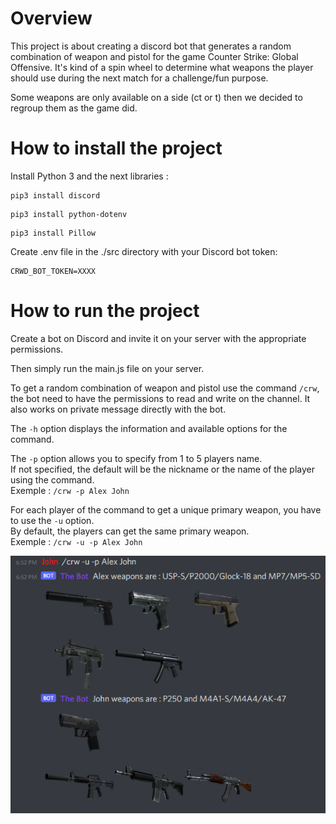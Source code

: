 # Overview
This project is about creating a discord bot that generates a random combination of weapon and pistol for the game Counter Strike: Global Offensive.
It's kind of a spin wheel to determine what weapons the player should use during the next match for a challenge/fun purpose.


Some weapons are only available on a side (ct or t) then we decided to regroup them as the game did.

# How to install the project 
Install Python 3 and the next libraries :
```
pip3 install discord
```
```
pip3 install python-dotenv
```
```
pip3 install Pillow
```

Create .env file in the ./src directory with your Discord bot token:
```
CRWD_BOT_TOKEN=XXXX
```
# How to run the project
Create a bot on Discord and invite it on your server with the appropriate permissions.

Then simply run the main.js file on your server.

To get a random combination of weapon and pistol use the command `/crw`, the bot need to have the permissions to read and write on the channel.
It also works on private message directly with the bot.

The `-h` option displays the information and available options for the command.

The `-p` option allows you to specify from 1 to 5 players name.
<br>If not specified, the default will be the nickname or the name of the player using the command. 
<br>Exemple : `/crw -p Alex John`

For each player of the command to get a unique primary weapon, you have to use the `-u` option.
<br>By default, the players can get the same primary weapon. 
<br>Exemple : `/crw -u -p Alex John`

<img src="resources/img/bot_answer_example.png" alt="Bot answer example"/>
